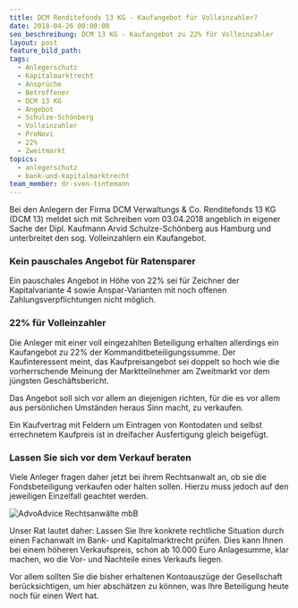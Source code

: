 ```yaml
---
title: DCM Renditefonds 13 KG - Kaufangebot für Volleinzahler?
date: 2018-04-26 00:00:00
seo_beschreibung: DCM 13 KG - Kaufangebot zu 22% für Volleinzahler
layout: post
feature_bild_path:
tags:
  - Anlegerschutz
  - Kapitalmarktrecht
  - Ansprüche
  - Betroffener
  - DCM 13 KG
  - Angebot
  - Schulze-Schönberg
  - Volleinzahler
  - ProNovi
  - 22%
  - Zweitmarkt
topics:
  - anlegerschutz
  - bank-und-kapitalmarktrecht
team_member: dr-sven-tintemann
---
```


Bei den Anlegern der Firma DCM Verwaltungs & Co. Renditefonds 13 KG (DCM 13) meldet sich mit Schreiben vom 03.04.2018 angeblich in eigener Sache der Dipl. Kaufmann Arvid Schulze-Sch&ouml;nberg aus Hamburg und unterbreitet den sog. Volleinzahlern ein Kaufangebot.

### Kein pauschales Angebot f&uuml;r Ratensparer

Ein pauschales Angebot in H&ouml;he von 22% sei f&uuml;r Zeichner der Kapitalvariante 4 sowie Anspar-Varianten mit noch offenen Zahlungsverpflichtungen nicht m&ouml;glich.

### 22% f&uuml;r Volleinzahler

Die Anleger mit einer voll eingezahlten Beteiligung erhalten allerdings ein Kaufangebot zu 22% der Kommanditbeteiligungssumme. Der Kaufinteressent meint, das Kaufpreisangebot sei doppelt so hoch wie die vorherrschende Meinung der Marktteilnehmer am Zweitmarkt vor dem j&uuml;ngsten Gesch&auml;ftsbericht.

Das Angebot soll sich vor allem an diejenigen richten, f&uuml;r die es vor allem aus pers&ouml;nlichen Umst&auml;nden heraus Sinn macht, zu verkaufen.

Ein Kaufvertrag mit Feldern um Eintragen von Kontodaten und selbst errechnetem Kaufpreis ist in dreifacher Ausfertigung gleich beigef&uuml;gt.

### Lassen Sie sich vor dem Verkauf beraten

Viele Anleger fragen daher jetzt bei ihrem Rechtsanwalt an, ob sie die Fondsbeteiligung verkaufen oder halten sollen. Hierzu muss jedoch auf den jeweiligen Einzelfall geachtet werden.

![AdvoAdvice Rechtsanwälte mbB](https://app.cloudcannon.com/sites/24777/site_files/raw/?path=uploads/img-8581-6.jpg&amp;timestamp=1524750256690)

Unser Rat lautet daher: Lassen Sie Ihre konkrete rechtliche Situation durch einen Fachanwalt im Bank- und Kapitalmarktrecht pr&uuml;fen. Dies kann Ihnen bei einem h&ouml;heren Verkaufspreis, schon ab 10.000 Euro Anlagesumme, klar machen, wo die Vor- und Nachteile eines Verkaufs liegen.

Vor allem sollten Sie die bisher erhaltenen Kontoausz&uuml;ge der Gesellschaft ber&uuml;cksichtigen, um hier absch&auml;tzen zu k&ouml;nnen, was Ihre Beteiligung heute noch f&uuml;r einen Wert hat.

&nbsp;

&nbsp;

&nbsp;